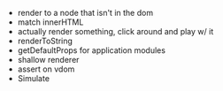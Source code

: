 
- render to a node that isn't in the dom
- match innerHTML
- actually render something, click around and play w/ it
- renderToString
- getDefaultProps for application modules
- shallow renderer
- assert on vdom
- Simulate

